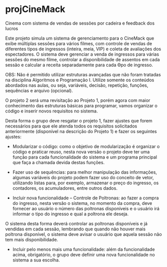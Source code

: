 # projCineMack
Cinema com sistema de vendas de sessões por cadeira e feedback dos lucros  

Este projeto simula um sistema de gerenciamento para o CineMack que exibe múltiplas sessões para vários filmes,
com controle de vendas de diferentes tipos de ingressos (inteira, meia, VIP) e coleta de avaliações dos espectadores.
O sistema deve gerenciar a venda de ingressos para várias sessões do mesmo filme, controlar a disponibilidade de
assentos em cada sessão e calcular a receita separadamente para cada Ɵpo de ingresso.

OBS: 	Não é permitido utilizar estruturas avançadas que não foram tratadas na disciplina Algoritmos e Programação I. Utilize somente os conteúdos abordados nas aulas, ou seja, variáveis, decisão, repetição, funções, sequências e arquivo (opcional). 

O projeto 2 será uma revisitação ao Projeto 1, porém agora com maior conhecimento das estruturas básicas para programar, vamos organizar o código e inserir novos requisitos no sistema. 

Desta forma o grupo deve resgatar o projeto 1, fazer ajustes que forem necessários para que ele atenda todos os requisitos solicitados anteriormente (disponível na descrição do Projeto 1) e fazer os seguintes ajustes: 

- Modularizar o código: como o objetivo de modularização é organizar o código e praticar reuso, nesta nova versão o projeto deve ter uma função para cada funcionalidade do sistema e um programa principal que faça a chamada devida destas funções. 

- Fazer uso de sequências: para melhor manipulação das informações, algumas variáveis do projeto podem fazer uso do conceito de vetor, utilizando listas para, por exemplo, armazenar o preço do ingresso, os contadores, os acumuladores, entre outros dados. 

- Incluir nova funcionalidade – Controle de Poltronas: ao fazer a compra do ingresso, nesta versão o sistema, no momento da compra, deve fornecer ao usuário o número das poltronas disponíveis e o usuário irá informar o tipo do ingresso e qual a poltrona ele deseja. 

O sistema desta forma deverá controlar as poltronas disponíveis e já vendidas em cada sessão, lembrando que quando não houver mais poltrona disponível, o sistema deve avisar o usuário que aquela sessão não tem mais disponibilidade. 

- Incluir pelo menos mais uma funcionalidade: além da funcionalidade acima, obrigatório, o grupo deve definir uma nova funcionalidade no sistema a sua escolha. 
